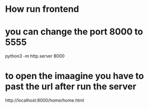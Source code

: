 # How run frontend

# you can change the port 8000 to 5555
python3 -m http.server 8000 

# to open the imaagine you have to past the url after run the server
http://localhost:8000/home/home.html